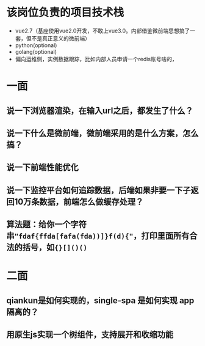 # 该岗位负责的项目技术栈
- vue2.7（基座使用vue2.0开发，不敢上vue3.0。内部借鉴微前端思想搞了一套，但不是真正意义的微前端）
- python(optional)
- golang(optional)
- 偏向运维侧，实例数据跟踪，比如内部人员申请一个redis账号啥的，

# 一面
## 说一下浏览器渲染，在输入url之后，都发生了什么？

## 说一下什么是微前端，微前端采用的是什么方案，怎么搞？

## 说一下前端性能优化

## 说一下监控平台如何追踪数据，后端如果非要一下子返回10万条数据，前端怎么做缓存处理？

## 算法题：给你一个字符串`"fdaf{ffda[fafa(fda))]}f(d){"`，打印里面所有合法的括号，如`{}[]()()`


# 二面
## qiankun是如何实现的，single-spa 是如何实现 app 隔离的？

## 用原生js实现一个树组件，支持展开和收缩功能